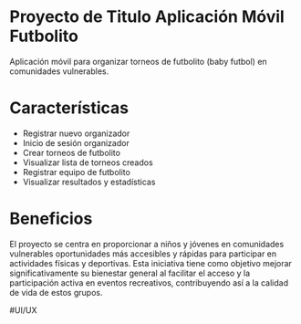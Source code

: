 # Proyecto de Titulo Aplicación Móvil Futbolito

Aplicación móvil para organizar torneos de futbolito (baby futbol) en comunidades vulnerables.

# Características

* Registrar nuevo organizador
* Inicio de sesión organizador
* Crear torneos de futbolito
* Visualizar lista de torneos creados
* Registrar equipo de futbolito
* Visualizar resultados y estadísticas

# Beneficios

El proyecto se centra en proporcionar a niños y jóvenes en comunidades vulnerables oportunidades más accesibles y rápidas para participar en actividades físicas y deportivas. Esta iniciativa tiene como objetivo mejorar significativamente su bienestar general al facilitar el acceso y la participación activa en eventos recreativos, contribuyendo así a la calidad de vida de estos grupos.

#UI/UX
